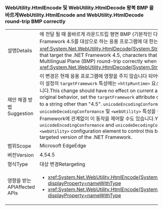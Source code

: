 ### <a name="webutilityhtmlencode-and-webutilityhtmldecode-round-trip-bmp-correctly"></a><span data-ttu-id="dfbcf-101">WebUtility.HtmlEncode 및 WebUtility.HtmlDecode 왕복 BMP 올바르게</span><span class="sxs-lookup"><span data-stu-id="dfbcf-101">WebUtility.HtmlEncode and WebUtility.HtmlDecode round-trip BMP correctly</span></span>

|   |   |
|---|---|
|<span data-ttu-id="dfbcf-102">설명</span><span class="sxs-lookup"><span data-stu-id="dfbcf-102">Details</span></span>|<span data-ttu-id="dfbcf-103">에 전달 될 때 올바르게 라운드트립 평면 BMP (기본적인 다국어) 외부 있는 문자에.NET Framework 4.5를 대상으로 하는 응용 프로그램에 대 한는 <xref:System.Net.WebUtility.HtmlDecode(System.String)> 메서드.</span><span class="sxs-lookup"><span data-stu-id="dfbcf-103">For applications that target the .NET Framework 4.5, characters that are outside the Basic Multilingual Plane (BMP) round-trip correctly when they are passed to the <xref:System.Net.WebUtility.HtmlDecode(System.String)> methods.</span></span>|
|<span data-ttu-id="dfbcf-104">제안 해결 방법</span><span class="sxs-lookup"><span data-stu-id="dfbcf-104">Suggestion</span></span>|<span data-ttu-id="dfbcf-105">이 변경은 현재 응용 프로그램에 영향을 주지 않습니다 되어야 하지만 원래 동작을 복원 하려면이 설정의 <code>targetFramework</code> 특성에는 <code>&lt;httpRuntime&gt;</code> 요소 이외의 다른 문자열에 &quot;4.5&quot;합니다.</span><span class="sxs-lookup"><span data-stu-id="dfbcf-105">This change should have no effect on current applications, but to restore the original behavior, set the <code>targetFramework</code> attribute of the <code>&lt;httpRuntime&gt;</code> element to a string other than &quot;4.5&quot;.</span></span> <span data-ttu-id="dfbcf-106"><code>unicodeEncodingConformance</code> 구성 요소의 <code>unicodeDecodingConformance</code> 및 <code>&lt;webUtility&gt;</code> 특성을 설정하여 대상 버전의 .NET Framework에 관계없이 이 동작을 제어할 수도 있습니다.</span><span class="sxs-lookup"><span data-stu-id="dfbcf-106">You can also set the <code>unicodeEncodingConformance</code> and <code>unicodeDecodingConformance</code> attributes of the <code>&lt;webUtility&gt;</code> configuration element to control this behavior independently of the targeted version of the .NET Framework.</span></span>|
|<span data-ttu-id="dfbcf-107">범위</span><span class="sxs-lookup"><span data-stu-id="dfbcf-107">Scope</span></span>|<span data-ttu-id="dfbcf-108">Microsoft Edge</span><span class="sxs-lookup"><span data-stu-id="dfbcf-108">Edge</span></span>|
|<span data-ttu-id="dfbcf-109">버전</span><span class="sxs-lookup"><span data-stu-id="dfbcf-109">Version</span></span>|<span data-ttu-id="dfbcf-110">4.5</span><span class="sxs-lookup"><span data-stu-id="dfbcf-110">4.5</span></span>|
|<span data-ttu-id="dfbcf-111">형식</span><span class="sxs-lookup"><span data-stu-id="dfbcf-111">Type</span></span>|<span data-ttu-id="dfbcf-112">대상 변경</span><span class="sxs-lookup"><span data-stu-id="dfbcf-112">Retargeting</span></span>|
|<span data-ttu-id="dfbcf-113">영향을 받는 API</span><span class="sxs-lookup"><span data-stu-id="dfbcf-113">Affected APIs</span></span>|<ul><li><xref:System.Net.WebUtility.HtmlEncode(System.String)?displayProperty=nameWithType></li><li><xref:System.Net.WebUtility.HtmlEncode(System.String,System.IO.TextWriter)?displayProperty=nameWithType></li></ul>|

